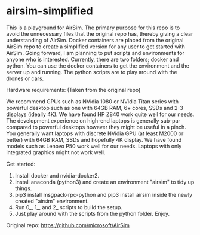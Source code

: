 # airsim-simplified

This is a playground for AirSim. The primary purpose for this repo is to avoid the unnecessary files that the original repo has, thereby giving a clear understanding of AirSim. Docker containers are placed from the original AirSim repo to create a simplified version for any user to get started with AirSim. Going forward, I am planning to put scripts and environments for anyone who is interested. Currently, there are two folders; docker and python. You can use the docker containers to get the environment and the server up and running. The python scripts are to play around with the drones or cars.

Hardware requirements: (Taken from the original repo)

We recommend GPUs such as NVidia 1080 or NVidia Titan series with powerful desktop such as one with 64GB RAM, 6+ cores, SSDs and 2-3 displays (ideally 4K). We have found HP Z840 work quite well for our needs. The development experience on high-end laptops is generally sub-par compared to powerful desktops however they might be useful in a pinch. You generally want laptops with discrete NVidia GPU (at least M2000 or better) with 64GB RAM, SSDs and hopefully 4K display. We have found models such as Lenovo P50 work well for our needs. Laptops with only integrated graphics might not work well.

Get started:
1. Install docker and nvidia-docker2.
2. Install anaconda (python3) and create an environment "airsim" to tidy up things.
3. pip3 install msgpack-rpc-python and pip3 install airsim inside the newly created "airsim" environment.
4. Run 0_, 1_, and 2_ scripts to build the setup.
5. Just play around with the scripts from the python folder. Enjoy.

Original repo: https://github.com/microsoft/AirSim

